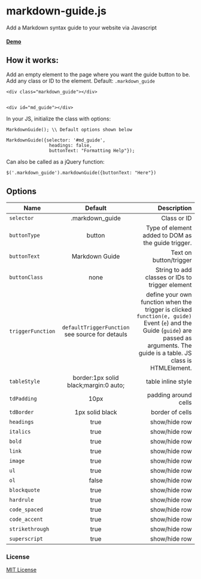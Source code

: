 # markdown-guide.js
Add a Markdown syntax guide to your website via Javascript

#### [Demo](http://perich.github.io/markdown-guide.html)

## How it works:

Add an empty element to the page where you want the guide button to be. Add any class or ID to the element.
Default: ```.markdown_guide```

```
<div class="markdown_guide"></div>


<div id="md_guide"></div>
```

In your JS, initialize the class with options:

```
MarkdownGuide(); \\ Default options shown below

MarkdownGuide({selector: '#md_guide',
                headings: false,
                buttonText: "Formatting Help"});
```

Can also be called as a jQuery function:

```
$('.markdown_guide').markdownGuide({buttonText: "Here"})
```

## Options

| Name        | Default           | Description  |
| ------------- |:-------------:| -----:|
| ```selector``` | .markdown_guide | Class or ID |
| ```buttonType``` | button | Type of element added to DOM as the guide trigger. |
| ```buttonText``` | Markdown Guide | Text on button/trigger |
| ```buttonClass``` | none | String to add classes or IDs to trigger element |
| ```triggerFunction``` | ```defaultTriggerFunction``` see source for detauls | define your own function when the trigger is clicked ```function(e, guide)``` Event (```e```) and the Guide (```guide```) are passed as arguments. The guide is a table. JS class is HTMLElement. |
| ```tableStyle``` | border:1px solid black;margin:0 auto; | table inline style |
| ```tdPadding``` | 10px | padding around cells |
| ```tdBorder``` | 1px solid black | border of cells |
|```headings``` | true | show/hide row |
|```italics``` | true | show/hide row |
|```bold``` | true | show/hide row |
|```link``` | true | show/hide row |
|```image``` | true | show/hide row |
|```ul``` | true | show/hide row |
|```ol``` | false | show/hide row |
|```blockquote``` | true | show/hide row |
|```hardrule``` | true | show/hide row |
|```code_spaced``` | true | show/hide row |
|```code_accent``` | true | show/hide row |
|```strikethrough``` | true | show/hide row |
|```superscript``` | true | show/hide row |

### License

[MIT License](http://www.opensource.org/licenses/mit-license.php)